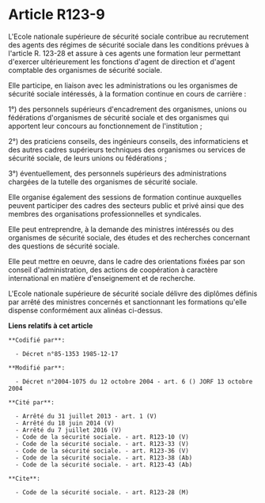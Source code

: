# Article R123-9

L'Ecole nationale supérieure de sécurité sociale contribue au recrutement des agents des régimes de sécurité sociale dans les
conditions prévues à l'article R. 123-28 et assure à ces agents une formation leur permettant d'exercer ultérieurement les
fonctions d'agent de direction et d'agent comptable des organismes de sécurité sociale. 

Elle participe, en liaison avec les administrations ou les organismes de sécurité sociale intéressés, à la formation continue
en cours de carrière : 

1°) des personnels supérieurs d'encadrement des organismes, unions ou fédérations d'organismes de sécurité sociale et des
organismes qui apportent leur concours au fonctionnement de l'institution ; 

2°) des praticiens conseils, des ingénieurs conseils, des informaticiens et des autres cadres supérieurs techniques des
organismes ou services de sécurité sociale, de leurs unions ou fédérations ; 

3°) éventuellement, des personnels supérieurs des administrations chargées de la tutelle des organismes de sécurité sociale. 

Elle organise également des sessions de formation continue auxquelles peuvent participer des cadres des secteurs public et
privé ainsi que des membres des organisations professionnelles et syndicales. 

Elle peut entreprendre, à la demande des ministres intéressés ou des organismes de sécurité sociale, des études et des
recherches concernant des questions de sécurité sociale. 

Elle peut mettre en oeuvre, dans le cadre des orientations fixées par son conseil d'administration, des actions de
coopération à caractère international en matière d'enseignement et de recherche.

L'Ecole nationale supérieure de sécurité sociale délivre des diplômes définis par arrêté des ministres concernés et
sanctionnant les formations qu'elle dispense conformément aux alinéas ci-dessus.

**Liens relatifs à cet article**

	**Codifié par**:

	  - Décret n°85-1353 1985-12-17

	**Modifié par**:

	  - Décret n°2004-1075 du 12 octobre 2004 - art. 6 () JORF 13 octobre 2004

	**Cité par**:

	  - Arrêté du 31 juillet 2013 - art. 1 (V)
	  - Arrêté du 18 juin 2014 (V)
	  - Arrêté du 7 juillet 2016 (V)
	  - Code de la sécurité sociale. - art. R123-10 (V)
	  - Code de la sécurité sociale. - art. R123-33 (V)
	  - Code de la sécurité sociale. - art. R123-36 (V)
	  - Code de la sécurité sociale. - art. R123-38 (Ab)
	  - Code de la sécurité sociale. - art. R123-43 (Ab)

	**Cite**:

	  - Code de la sécurité sociale. - art. R123-28 (M)
